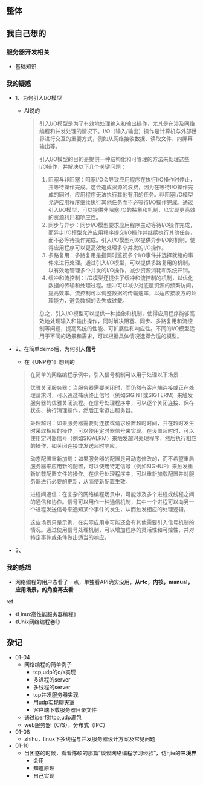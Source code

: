 ## 整体



## 我自己想的

### 服务器开发相关

+ 基础知识



### 我的疑惑

+ 1、为何引入I/O模型

  + AI说的

    > 引入I/O模型是为了有效地处理输入和输出操作，尤其是在涉及网络编程和并发处理的情况下。I/O（输入/输出）操作是计算机与外部世界进行交互的重要方式，例如从网络接收数据、读取文件、向屏幕输出等。
    >
    > 引入I/O模型的目的是提供一种结构化和可管理的方法来处理这些I/O操作，并解决以下几个关键问题：
    >
    > 1. 阻塞与非阻塞：阻塞I/O会导致应用程序在执行I/O操作时停止，并等待操作完成。这会造成资源的浪费，因为在等待I/O操作完成的同时，应用程序无法执行其他有用的任务。非阻塞I/O模型允许应用程序继续执行其他任务而不必等待I/O操作完成。通过引入I/O模型，可以提供非阻塞I/O的抽象和机制，以实现更高效的资源利用和响应性。
    > 2. 同步与异步：同步I/O模型要求应用程序主动等待I/O操作完成，而异步I/O模型允许应用程序提交I/O操作并继续执行其他任务，而不必等待操作完成。引入I/O模型可以提供异步I/O的机制，使得应用程序可以更高效地处理多个并发的I/O操作。
    > 3. 多路复用：多路复用是指同时监视多个I/O事件并选择就绪的事件来进行处理。通过引入I/O模型，可以提供多路复用的机制，以有效地管理多个并发的I/O操作，减少资源消耗和系统开销。
    > 4. 缓冲和流控制：I/O模型还提供了缓冲和流控制的机制，以优化数据的传输和处理过程。缓冲可以减少对底层资源的频繁访问，提高效率。流控制可以调整数据的传输速率，以适应接收方的处理能力，避免数据的丢失或过载。
    >
    > 总之，引入I/O模型可以提供一种抽象和机制，使得应用程序能够高效地处理输入和输出操作，同时解决阻塞、同步、多路复用和流控制等问题，提高系统的性能、可扩展性和响应性。不同的I/O模型适用于不同的场景和需求，可以根据具体情况选择合适的模型。

+ 2、在简单demo后，为何引入**信号**

  + 在《UNP卷1》想到的

  >在简单的网络编程示例中，引入信号机制可以用于处理以下场景：
  >
  >优雅关闭服务器：当服务器需要关闭时，而仍然有客户端连接或正在处理请求时，可以通过捕获终止信号（例如SIGINT或SIGTERM）来触发服务器的优雅关闭流程。在信号处理程序中，可以逐个关闭连接、保存状态、执行清理操作，然后正常退出服务器。
  >
  >处理超时：如果服务器需要对连接或请求设置超时时间，并在超时发生时采取相应的操作，可以使用定时器信号来实现。在设置超时时，可以使用定时器信号（例如SIGALRM）来触发超时处理程序，然后执行相应的操作，如关闭连接或发送超时响应。
  >
  >动态配置重新加载：如果服务器的配置是可动态修改的，而不希望重启服务器来应用新的配置，可以使用特定信号（例如SIGHUP）来触发重新加载配置文件的操作。在信号处理程序中，可以重新加载配置并对服务器进行必要的更新，从而使新配置生效。
  >
  >进程间通信：在复杂的网络编程场景中，可能涉及多个进程或线程之间的通信和协作。信号可以用作一种通信机制，其中一个进程可以向另一个进程发送信号来通知某个事件的发生，从而触发相应的处理逻辑。
  >
  >这些场景只是示例，在实际应用中可能还会有其他需要引入信号机制的情况。通过使用信号处理机制，可以增加程序的灵活性和可控性，并对特定事件或条件做出适当的响应。

+ 3、

### 我的感想

+ 网络编程的用户态看了一点，单独看API确实没用，**从rfc，内核，manual，应用场景，的角度再去看**



ref

+ 《Linux高性能服务器编程》
+ 《Unix网络编程卷1》



## 杂记

+ 01-04
  + 网络编程的简单例子
    + tcp,udp的c/s实现
    + 多进程的server
    + 多线程的server
    + tcp并发服务器实现
    + 用udp实现聊天室
    + 客户端下载服务器目录文件
  + 通过iperf对tcp,udp灌包
  + web服务器（C/S），分布式（IPC）
+ 01-08
  + zhihu，linux下多线程与并发服务器设计方案及常见问题
+ 01-10
  + 当困惑的时候，看看陈硕的那篇“谈谈网络编程学习经验”，仿hjie的**三境界**
    + 会用
    + 知道原理
    + 自己实现